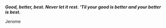 _**Good, better, best. Never let it rest. ‘Til your good is better and your better is best.**_

Jerome